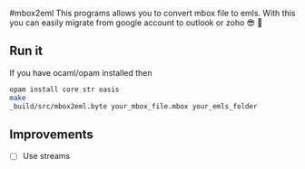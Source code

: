 #mbox2eml
This programs allows you to convert mbox file to emls.
With this you can easily migrate from google account to outlook or zoho 😎 👾

## Run it
If you have ocaml/opam installed then
```bash
opam install core str oasis
make
_build/src/mbox2eml.byte your_mbox_file.mbox your_emls_folder
```

## Improvements
- [ ] Use streams